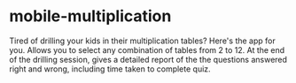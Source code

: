 # mobile-multiplication
Tired of drilling your kids in their multiplication tables? Here's the app for you. Allows you to select any combination
of tables from 2 to 12. At the end of the drilling session, gives a detailed report of the the questions answered right and wrong, including time taken to complete quiz. 
